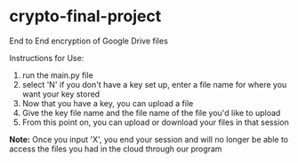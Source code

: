 # crypto-final-project
End to End encryption of Google Drive files 


Instructions for Use: 

1. run the main.py file
2. select 'N' if you don't have a key set up, enter a file name for where you want your key stored
3. Now that you have a key, you can upload a file
4. Give the key file name and the file name of the file you'd like to upload
5. From this point on, you can upload or download your files in that session

**Note:** Once you input 'X', you end your session and will no longer be able to access the files you had in the cloud through our program

